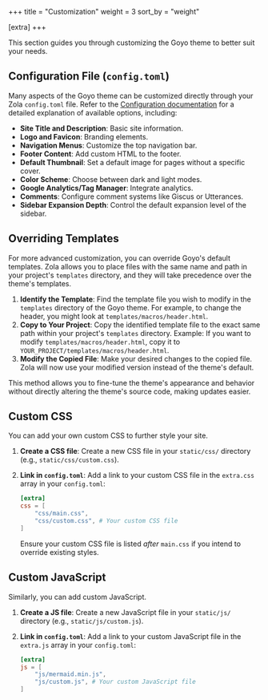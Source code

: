 +++
title = "Customization"
weight = 3
sort_by = "weight"

[extra]
+++

This section guides you through customizing the Goyo theme to better suit your needs.

## Configuration File (`config.toml`)

Many aspects of the Goyo theme can be customized directly through your Zola `config.toml` file. Refer to the [Configuration documentation](../configuration/) for a detailed explanation of available options, including:

-   **Site Title and Description**: Basic site information.
-   **Logo and Favicon**: Branding elements.
-   **Navigation Menus**: Customize the top navigation bar.
-   **Footer Content**: Add custom HTML to the footer.
-   **Default Thumbnail**: Set a default image for pages without a specific cover.
-   **Color Scheme**: Choose between dark and light modes.
-   **Google Analytics/Tag Manager**: Integrate analytics.
-   **Comments**: Configure comment systems like Giscus or Utterances.
-   **Sidebar Expansion Depth**: Control the default expansion level of the sidebar.

## Overriding Templates

For more advanced customization, you can override Goyo's default templates. Zola allows you to place files with the same name and path in your project's `templates` directory, and they will take precedence over the theme's templates.

1.  **Identify the Template**: Find the template file you wish to modify in the `templates` directory of the Goyo theme. For example, to change the header, you might look at `templates/macros/header.html`.
2.  **Copy to Your Project**: Copy the identified template file to the exact same path within your project's `templates` directory.
    Example: If you want to modify `templates/macros/header.html`, copy it to `YOUR_PROJECT/templates/macros/header.html`.
3.  **Modify the Copied File**: Make your desired changes to the copied file. Zola will now use your modified version instead of the theme's default.

This method allows you to fine-tune the theme's appearance and behavior without directly altering the theme's source code, making updates easier.

## Custom CSS

You can add your own custom CSS to further style your site.

1.  **Create a CSS file**: Create a new CSS file in your `static/css/` directory (e.g., `static/css/custom.css`).
2.  **Link in `config.toml`**: Add a link to your custom CSS file in the `extra.css` array in your `config.toml`:

    ```toml
    [extra]
    css = [
        "css/main.css",
        "css/custom.css", # Your custom CSS file
    ]
    ```

    Ensure your custom CSS file is listed *after* `main.css` if you intend to override existing styles.

## Custom JavaScript

Similarly, you can add custom JavaScript.

1.  **Create a JS file**: Create a new JavaScript file in your `static/js/` directory (e.g., `static/js/custom.js`).
2.  **Link in `config.toml`**: Add a link to your custom JavaScript file in the `extra.js` array in your `config.toml`:

    ```toml
    [extra]
    js = [
        "js/mermaid.min.js",
        "js/custom.js", # Your custom JavaScript file
    ]
    ```